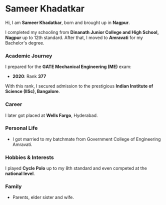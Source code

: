 # Sameer Khadatkar

Hi, I am **Sameer Khadatkar**, born and brought up in **Nagpur**.

I completed my schooling from **Dinanath Junior College and High School, Nagpur** up to 12th standard. After that, I moved to **Amravati** for my Bachelor's degree.

### Academic Journey
I prepared for the **GATE Mechanical Engineering (ME)** exam:
- **2020**: Rank **377**

With this rank, I secured admission to the prestigious **Indian Institute of Science (IISc), Bangalore**.

### Career
I later got placed at **Wells Fargo**, Hyderabad.

### Personal Life
- I got married to my batchmate from Government College of Engineering Amravati.

### Hobbies & Interests
I played **Cycle Polo** up to my 8th standard and even competed at the **national level**.

### Family
- Parents, elder sister and wife.
